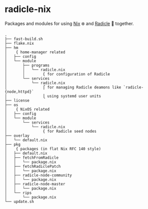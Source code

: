# radicle-nix

Packages and modules for using [Nix][nix] ❄️ and [Radicle][radicle] 👾 together.

<!-- `$ tree --noreport --info --gitfile=.treeignore` as text -->

```text
.
├── fast-build.sh
├── flake.nix
├── hm
│    { home-manager related
│   ├── config
│   └── module
│       ├── programs
│       │   └── radicle.nix
│       │        { for configuration of Radicle
│       └── services
│           └── radicle.nix
│                ⎧ for managing Radicle deamons like `radicle-{node,httpd}`
│                ⎩ using systemd user units
├── license
├── os
│    { NixOS related
│   ├── config
│   └── module
│       └── services
│           └── radicle.nix
│                { for Radicle seed nodes
├── overlay
│   └── default.nix
├── pkg
│    { packages (in flat Nix RFC 140 style)
│   ├── default.nix
│   ├── fetchFromRadicle
│   │   └── package.nix
│   ├── fetchRadiclePatch
│   │   └── package.nix
│   ├── radicle-node-community
│   │   └── package.nix
│   ├── radicle-node-master
│   │   └── package.nix
│   └── rips
│       └── package.nix
└── update.sh
```

[nix]: https://nixos.org
[radicle]: https://radicle.xyz
